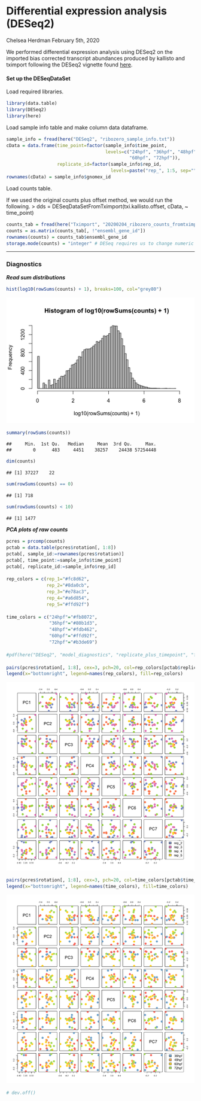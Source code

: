 Differential expression analysis (DESeq2)
================
Chelsea Herdman
February 5th, 2020

We performed differential expression analysis using DESeq2 on the
imported bias corrected transcript abundances produced by kallisto and
tximport following the DESeq2 vignette found
[here](http://bioconductor.org/packages/release/bioc/vignettes/DESeq2/inst/doc/DESeq2.html).

#### Set up the DESeqDataSet

Load required libraries.

``` r
library(data.table)
library(DESeq2)
library(here)
```

Load sample info table and make column data dataframe.

``` r
sample_info = fread(here("DESeq2", "ribozero_sample_info.txt"))
cData = data.frame(time_point=factor(sample_info$time_point,
                                     levels=c("24hpf", "36hpf", "48hpf",
                                              "60hpf", "72hpf")),
                   replicate_id=factor(sample_info$rep_id,
                                       levels=paste("rep_", 1:5, sep="")))
rownames(cData) = sample_info$gnomex_id
```

Load counts table.

If we used the original counts plus offset method, we would run the
following. \> dds = DESeqDataSetFromTximport(txi.kallisto.offset, cData,
~
time\_point)

``` r
counts_tab = fread(here("Tximport", "20200204_ribozero_counts_fromtximport_biascorrected.gz"))
counts = as.matrix(counts_tab[, !"ensembl_gene_id"])
rownames(counts) = counts_tab$ensembl_gene_id
storage.mode(counts) = "integer" # DESeq requires us to change numeric values to integer.
```

-----

### Diagnostics

***Read sum
distributions***

``` r
hist(log10(rowSums(counts) + 1), breaks=100, col="grey80")
```

![](20200204_deseq2_replicate_plus_timepoint_files/figure-gfm/read_sum-1.png)<!-- -->

``` r
summary(rowSums(counts))
```

    ##     Min.  1st Qu.   Median     Mean  3rd Qu.     Max. 
    ##        0      483     4451    38257    24438 57254448

``` r
dim(counts)
```

    ## [1] 37227    22

``` r
sum(rowSums(counts) == 0)
```

    ## [1] 718

``` r
sum(rowSums(counts) < 10)
```

    ## [1] 1477

***PCA plots of raw counts***

``` r
pcres = prcomp(counts)
pctab = data.table(pcres$rotation[, 1:8])
pctab[, sample_id:=rownames(pcres$rotation)]
pctab[, time_point:=sample_info$time_point]
pctab[, replicate_id:=sample_info$rep_id]

rep_colors = c(rep_1="#fc8d62",
               rep_2="#8da0cb",
               rep_3="#e78ac3",
               rep_4="#a6d854",
               rep_5="#ffd92f")

time_colors = c("24hpf"="#fb8072",
                "36hpf"="#80b1d3",
                "48hpf"="#fdb462",
                "60hpf"="#ffd92f",
                "72hpf"="#b3de69")

#pdf(here("DESeq2", "model_diagnostics", "replicate_plus_timepoint", "figs" "20200205_pca_plots_rawcounts.pdf"), width=10, height=10)

pairs(pcres$rotation[, 1:8], cex=3, pch=20, col=rep_colors[pctab$replicate_id])
legend(x="bottomright", legend=names(rep_colors), fill=rep_colors)
```

![](20200204_deseq2_replicate_plus_timepoint_files/figure-gfm/pca_plot_rawcounts-1.png)<!-- -->

``` r
pairs(pcres$rotation[, 1:8], cex=3, pch=20, col=time_colors[pctab$time_point])
legend(x="bottomright", legend=names(time_colors), fill=time_colors)
```

![](20200204_deseq2_replicate_plus_timepoint_files/figure-gfm/pca_plot_rawcounts-2.png)<!-- -->

``` r
# dev.off()
```
